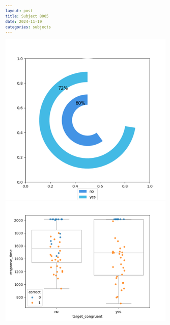 ```yaml
---
layout: post
title: Subject 8005
date: 2024-11-19
categories: subjects
---
```


![](data/8005/run-4/8005_accuracy_target_congruence.png)
![](data/8005/run-4/8005_rt_congruence.png)
